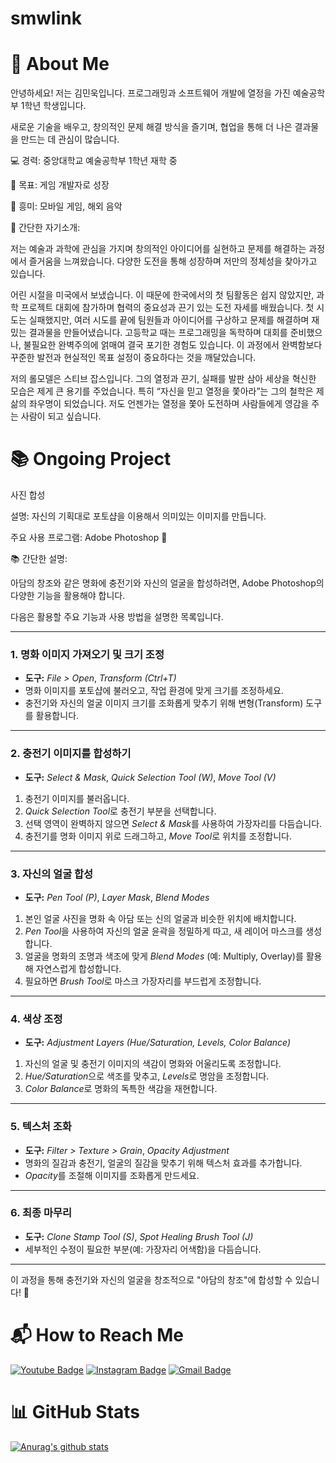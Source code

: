 # smwlink
# 📝 About Me
안녕하세요! 저는 김민욱입니다.
프로그래밍과 소프트웨어 개발에 열정을 가진 예술공학부 1학년 학생입니다.

새로운 기술을 배우고, 창의적인 문제 해결 방식을 즐기며, 협업을 통해 더 나은 결과물을 만드는 데 관심이 많습니다.

💻 경력: 중앙대학교 예술공학부 1학년 재학 중

🎯 목표: 게임 개발자로 성장

🌟 흥미: 모바일 게임, 해외 음악

📝 간단한 자기소개: 

저는 예술과 과학에 관심을 가지며 창의적인 아이디어를 실현하고 문제를 해결하는 과정에서 즐거움을 느껴왔습니다. 다양한 도전을 통해 성장하며 저만의 정체성을 찾아가고 있습니다.

어린 시절을 미국에서 보냈습니다. 이 때문에 한국에서의 첫 팀활동은 쉽지 않았지만, 과학 프로젝트 대회에 참가하며 협력의 중요성과 끈기 있는 도전 자세를 배웠습니다. 첫 시도는 실패했지만, 여러 시도를 끝에 팀원들과 아이디어를 구상하고 문제를 해결하며 재밌는 결과물을 만들어냈습니다. 고등학교 때는 프로그래밍을 독학하며 대회를 준비했으나, 불필요한 완벽주의에 얽매여 결국 포기한 경험도 있습니다. 이 과정에서 완벽함보다 꾸준한 발전과 현실적인 목표 설정이 중요하다는 것을 깨달았습니다.

저의 롤모델은 스티브 잡스입니다. 그의 열정과 끈기, 실패를 발판 삼아 세상을 혁신한 모습은 제게 큰 용기를 주었습니다. 특히 “자신을 믿고 열정을 쫓아라”는 그의 철학은 제 삶의 좌우명이 되었습니다. 저도 언젠가는 열정을 쫓아 도전하며 사람들에게 영감을 주는 사람이 되고 싶습니다.



# 📚 Ongoing Project
사진 합성

설명: 자신의 기획대로 포토샵을 이용해서 의미있는 이미지를 만듭니다.

주요 사용 프로그램: Adobe Photoshop 🎨

📚 간단한 설명:

아담의 창조와 같은 명화에 충전기와 자신의 얼굴을 합성하려면, Adobe Photoshop의 다양한 기능을 활용해야 합니다. 

다음은 활용할 주요 기능과 사용 방법을 설명한 목록입니다.  

---

### 1. **명화 이미지 가져오기 및 크기 조정**
- **도구:** *File > Open*, *Transform (Ctrl+T)*  
- 명화 이미지를 포토샵에 불러오고, 작업 환경에 맞게 크기를 조정하세요.  
- 충전기와 자신의 얼굴 이미지 크기를 조화롭게 맞추기 위해 변형(Transform) 도구를 활용합니다.  

---

### 2. **충전기 이미지를 합성하기**
- **도구:** *Select & Mask*, *Quick Selection Tool (W)*, *Move Tool (V)*  
1. 충전기 이미지를 불러옵니다.  
2. *Quick Selection Tool*로 충전기 부분을 선택합니다.  
3. 선택 영역이 완벽하지 않으면 *Select & Mask*를 사용하여 가장자리를 다듬습니다.  
4. 충전기를 명화 이미지 위로 드래그하고, *Move Tool*로 위치를 조정합니다.  

---

### 3. **자신의 얼굴 합성**
- **도구:** *Pen Tool (P)*, *Layer Mask*, *Blend Modes*  
1. 본인 얼굴 사진을 명화 속 아담 또는 신의 얼굴과 비슷한 위치에 배치합니다.  
2. *Pen Tool*을 사용하여 자신의 얼굴 윤곽을 정밀하게 따고, 새 레이어 마스크를 생성합니다.  
3. 얼굴을 명화의 조명과 색조에 맞게 *Blend Modes* (예: Multiply, Overlay)를 활용해 자연스럽게 합성합니다.  
4. 필요하면 *Brush Tool*로 마스크 가장자리를 부드럽게 조정합니다.  

---

### 4. **색상 조정**
- **도구:** *Adjustment Layers (Hue/Saturation, Levels, Color Balance)*  
1. 자신의 얼굴 및 충전기 이미지의 색감이 명화와 어울리도록 조정합니다.  
2. *Hue/Saturation*으로 색조를 맞추고, *Levels*로 명암을 조정합니다.  
3. *Color Balance*로 명화의 독특한 색감을 재현합니다.  

---

### 5. **텍스처 조화**
- **도구:** *Filter > Texture > Grain*, *Opacity Adjustment*  
- 명화의 질감과 충전기, 얼굴의 질감을 맞추기 위해 텍스처 효과를 추가합니다.  
- *Opacity*를 조절해 이미지를 조화롭게 만드세요.  

---

### 6. **최종 마무리**
- **도구:** *Clone Stamp Tool (S)*, *Spot Healing Brush Tool (J)*  
- 세부적인 수정이 필요한 부분(예: 가장자리 어색함)을 다듬습니다.

---

이 과정을 통해 충전기와 자신의 얼굴을 창조적으로 "아담의 창조"에 합성할 수 있습니다! 🎨

# 📬 How to Reach Me
[![Youtube Badge](https://img.shields.io/badge/Youtube-ff0000?style=flat-square&logo=youtube&link=https://youtube.com/@3388kimminwook?si=ueWXU2lr0eRgymMa)](https://youtube.com/@3388kimminwook?si=ueWXU2lr0eRgymMa)
[![Instagram Badge](https://img.shields.io/badge/Instagram-e4405f?style=flat-square&logo=Instagram&logoColor=white&link=https://www.instagram.com/kim.minook?igsh=MTA5bng0bTBuNGU4Mw==)](https://www.instagram.com/kim.minook?igsh=MTA5bng0bTBuNGU4Mw==)
[![Gmail Badge](https://img.shields.io/badge/Gmail-d14836?style=flat-square&logo=Gmail&logoColor=white&link=mailto:smwlink@gmail.com)](mailto:smwlink@gmail.com)

# 📊 GitHub Stats
[![Anurag's github stats](https://github-readme-stats.vercel.app/api?username=smwlink)](https://github.com/anuraghazra/github-readme-stats)
